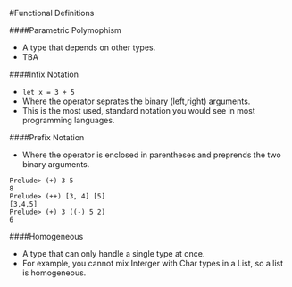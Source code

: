 #Functional Definitions


####Parametric Polymophism

- A type that depends on other types.
- TBA


####Infix Notation

- `let x = 3 + 5` 
- Where the operator seprates the binary (left,right) arguments.
- This is the most used, standard notation you would see in most programming languages.


####Prefix Notation

- Where the operator is enclosed in parentheses and preprends the two binary arguments.

```
Prelude> (+) 3 5
8
Prelude> (++) [3, 4] [5]
[3,4,5]
Prelude> (+) 3 ((-) 5 2)
6
```


####Homogeneous

- A type that can only handle a single type at once. 
- For example, you cannot mix Interger with Char types in a List, so a list is homogeneous.


